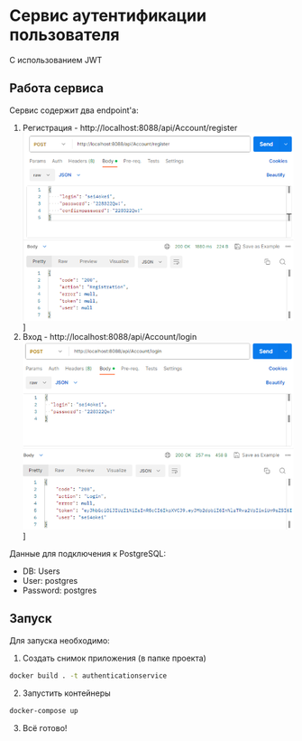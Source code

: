 # Сервис аутентификации пользователя
C использованием JWT

## Работа сервиса
Сервис содержит два endpoint'a:
1. Регистрация - http://localhost:8088/api/Account/register
![Register](https://github.com/sei4okei/authentication-service/blob/docker/Pasted%20image%2020230903204312.png)]
2. Вход - http://localhost:8088/api/Account/login
![Login](https://github.com/sei4okei/authentication-service/blob/docker/Pasted%20image%2020230903204337.png)]

Данные для подключения к PostgreSQL:
- DB: Users
- User: postgres
- Password: postgres
## Запуск
Для запуска необходимо:

1. Создать снимок приложения (в папке проекта)
```cmd
docker build . -t authenticationservice
```
2. Запустить контейнеры
```cmd
docker-compose up
```
3. Всё готово!

